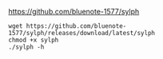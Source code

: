 https://github.com/bluenote-1577/sylph
```
wget https://github.com/bluenote-1577/sylph/releases/download/latest/sylph
chmod +x sylph
./sylph -h
```
